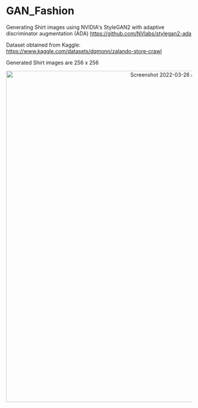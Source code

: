 # GAN_Fashion

Generating Shirt images using NVIDIA's StyleGAN2 with adaptive discriminator augmentation (ADA)
https://github.com/NVlabs/stylegan2-ada

Dataset obtained from Kaggle: https://www.kaggle.com/datasets/dqmonn/zalando-store-crawl 

Generated Shirt images are 256 x 256

<p align="center">
<img width="899" alt="Screenshot 2022-03-26 at 20 58 26" src="https://user-images.githubusercontent.com/71874390/160262039-11272b55-387e-4e24-8901-e38a02f10918.png">
</p>
